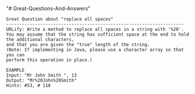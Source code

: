 "# Great-Questions-And-Answers" 
	
	Great Question about "replace all spaces"
	--------------------------------------------------------------------
	URLify: Write a method to replace all spaces in a string with '%20'.
	You may assume that the string has sufficient space at the end to hold
	the additional characters,
	and that you are given the "true" length of the string.
	(Note: If implementing in Java, please use a character array so that you can
	perform this operation in place.)

	EXAMPLE
	Input: "Mr John Smith ", 13
	Output: "Mr%20John%20Smith"
	Hints: #53, # 118